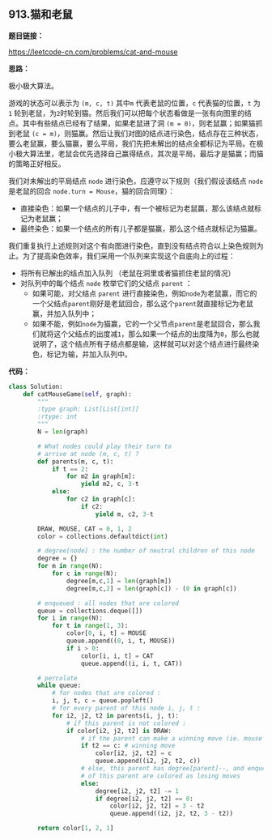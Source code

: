 ## 913.猫和老鼠

**题目链接：**

https://leetcode-cn.com/problems/cat-and-mouse

**思路：**

极小极大算法。

游戏的状态可以表示为 `(m, c, t)` 其中`m` 代表老鼠的位置，`c` 代表猫的位置，`t` 为 `1` 轮到老鼠，为`2`时轮到猫。然后我们可以把每个状态看做是一张有向图里的结点。其中有些结点已经有了结果，如果老鼠进了洞 `(m = 0)`，则老鼠赢；如果猫抓到老鼠 `(c = m)`，则猫赢。然后让我们对图的结点进行染色，结点存在三种状态，要么老鼠赢，要么猫赢，要么平局，我们先把未解出的结点全都标记为平局。在极小极大算法里，老鼠会优先选择自己赢得结点，其次是平局，最后才是猫赢；而猫的策略正好相反。

我们对未解出的平局结点 `node` 进行染色，应遵守以下规则（我们假设该结点 `node` 是老鼠的回合 `node.turn = Mouse`，猫的回合同理）：

- 直接染色：如果一个结点的儿子中，有一个被标记为老鼠赢，那么该结点就标记为老鼠赢；
- 最终染色：如果一个结点的所有儿子都是猫赢，那么这个结点就标记为猫赢。

我们重复执行上述规则对这个有向图进行染色，直到没有结点符合以上染色规则为止。为了提高染色效率，我们采用一个队列来实现这个自底向上的过程：

- 将所有已解出的结点加入队列 （老鼠在洞里或者猫抓住老鼠的情况）
- 对队列中的每个结点 `node` 枚举它们的父结点 `parent` ：
  - 如果可能，对父结点 `parent` 进行直接染色，例如`node`为老鼠赢，而它的一个父结点`parent`刚好是老鼠回合，那么这个`parent`就直接标记为老鼠赢，并加入队列中；
  - 如果不能，例如`node`为猫赢，它的一个父节点`parent`是老鼠回合，那么我们就将这个父结点的出度减`1`，那么如果一个结点的出度降为`0`，那么也就说明了，这个结点所有子结点都是输，这样就可以对这个结点进行最终染色，标记为输，并加入队列中。


**代码：**
```python
class Solution:
    def catMouseGame(self, graph):
        """
        :type graph: List[List[int]]
        :rtype: int
        """
        N = len(graph)

        # What nodes could play their turn to
        # arrive at node (m, c, t) ?
        def parents(m, c, t):
            if t == 2:
                for m2 in graph[m]:
                    yield m2, c, 3-t
            else:
                for c2 in graph[c]:
                    if c2:
                        yield m, c2, 3-t

        DRAW, MOUSE, CAT = 0, 1, 2
        color = collections.defaultdict(int)

        # degree[node] : the number of neutral children of this node
        degree = {}
        for m in range(N):
            for c in range(N):
                degree[m,c,1] = len(graph[m])
                degree[m,c,2] = len(graph[c]) - (0 in graph[c])

        # enqueued : all nodes that are colored
        queue = collections.deque([])
        for i in range(N):
            for t in range(1, 3):
                color[0, i, t] = MOUSE
                queue.append((0, i, t, MOUSE))
                if i > 0:
                    color[i, i, t] = CAT
                    queue.append((i, i, t, CAT))

        # percolate
        while queue:
            # for nodes that are colored :
            i, j, t, c = queue.popleft()
            # for every parent of this node i, j, t :
            for i2, j2, t2 in parents(i, j, t):
                # if this parent is not colored :
                if color[i2, j2, t2] is DRAW:
                    # if the parent can make a winning move (ie. mouse to MOUSE), do so
                    if t2 == c: # winning move
                        color[i2, j2, t2] = c
                        queue.append((i2, j2, t2, c))
                    # else, this parent has degree[parent]--, and enqueue if all children
                    # of this parent are colored as losing moves
                    else:
                        degree[i2, j2, t2] -= 1
                        if degree[i2, j2, t2] == 0:
                            color[i2, j2, t2] = 3 - t2
                            queue.append((i2, j2, t2, 3 - t2))

        return color[1, 2, 1]
```
